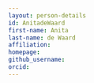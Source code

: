 ```yaml
---
layout: person-details
id: AnitadeWaard
first-name: Anita
last-name: de Waard
affiliation:
homepage:
github_username: 
orcid:
---
```

